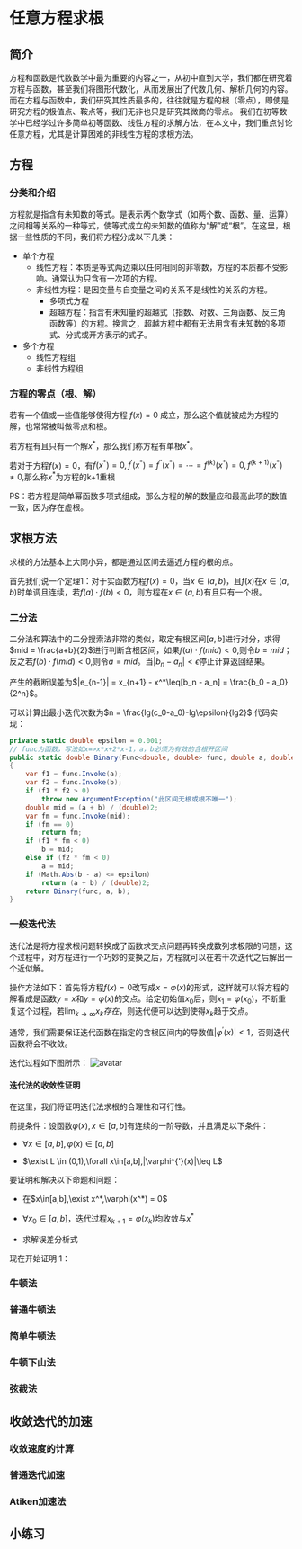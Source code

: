 # 任意方程求根

## 简介

方程和函数是代数数学中最为重要的内容之一，从初中直到大学，我们都在研究着方程与函数，甚至我们将图形代数化，从而发展出了代数几何、解析几何的内容。而在方程与函数中，我们研究其性质最多的，往往就是方程的根（零点），即使是研究方程的极值点、鞍点等，我们无非也只是研究其微商的零点。
我们在初等数学中已经学过许多简单初等函数、线性方程的求解方法，在本文中，我们重点讨论任意方程，尤其是计算困难的非线性方程的求根方法。

## 方程

### 分类和介绍

方程就是指含有未知数的等式。是表示两个数学式（如两个数、函数、量、运算）之间相等关系的一种等式，使等式成立的未知数的值称为“解”或“根”。在这里，根据一些性质的不同，我们将方程分成以下几类：

- 单个方程
  - 线性方程：本质是等式两边乘以任何相同的非零数，方程的本质都不受影响。通常认为只含有一次项的方程。
  - 非线性方程：是因变量与自变量之间的关系不是线性的关系的方程。
    - 多项式方程
    - 超越方程：指含有未知量的超越式（指数、对数、三角函数、反三角函数等）的方程。换言之，超越方程中都有无法用含有未知数的多项式、分式或开方表示的式子。
- 多个方程
  - 线性方程组
  - 非线性方程组

### 方程的零点（根、解）

若有一个值或一些值能够使得方程 $f(x)=0$ 成立，那么这个值就被成为方程的解，也常常被叫做零点和根。

若方程有且只有一个解$x^*$，那么我们称方程有单根$x^*$。

若对于方程$f(x)=0$，有$f(x^*) = 0,f^{'}(x^*)=f^{''}(x^*)=\cdots=f^{(k)}(x^*)=0,f^{(k+1)}(x^*)\neq0$,那么称$x^*$为方程的k+1重根

PS：若方程是简单幂函数多项式组成，那么方程的解的数量应和最高此项的数值一致，因为存在虚根。

## 求根方法

求根的方法基本上大同小异，都是通过区间去逼近方程的根的点。

首先我们说一个定理1：对于实函数方程$f(x)=0$，当$x\in(a,b)$，且$f(x)$在$x\in(a,b)$时单调且连续，若$f(a)\cdot f(b)<0$，则方程在$x\in(a,b)$有且只有一个根。

### 二分法

二分法和算法中的二分搜索法非常的类似，取定有根区间$[a,b]$进行对分，求得$mid = \frac{a+b}{2}$进行判断含根区间，如果$f(a)\cdot f(mid)<0$,则令$b=mid$；反之若$f(b)\cdot f(mid)<0$,则令$a=mid$。当$|b_n-a_n|<\epsilon$停止计算返回结果。

产生的截断误差为$|e_{n-1}| = x_{n+1} - x^*\leq[b_n - a_n] = \frac{b_0 - a_0}{2^n}$。

可以计算出最小迭代次数为$n = \frac{lg(c_0-a_0)-lg\epsilon}{lg2}$
代码实现：

``` C#
private static double epsilon = 0.001;
// func为函数，写法如x=>x*x+2*x-1，a，b必须为有效的含根开区间
public static double Binary(Func<double, double> func, double a, double b)
{
    var f1 = func.Invoke(a);
    var f2 = func.Invoke(b);
    if (f1 * f2 > 0)
        throw new ArgumentException("此区间无根或根不唯一");
    double mid = (a + b) / (double)2;
    var fm = func.Invoke(mid);
    if (fm == 0)
        return fm;
    if (f1 * fm < 0)
        b = mid;
    else if (f2 * fm < 0)
        a = mid;
    if (Math.Abs(b - a) <= epsilon)
        return (a + b) / (double)2;
    return Binary(func, a, b);
}
```

### 一般迭代法

迭代法是将方程求根问题转换成了函数求交点问题再转换成数列求极限的问题，这个过程中，对方程进行一个巧妙的变换之后，方程就可以在若干次迭代之后解出一个近似解。

操作方法如下：首先将方程$f(x)=0$改写成$x = \varphi(x)$的形式，这样就可以将方程的解看成是函数$y=x$和$y=\varphi(x)$的交点。给定初始值$x_0$后，则$x_1 = \varphi(x_0)$，不断重复这个过程，若$\displaystyle \lim_{k \to \infty}x_k存在$，则迭代便可以达到使得$x_k$趋于交点。

通常，我们需要保证迭代函数在指定的含根区间内的导数值$|\varphi^{'}(x)|<1$，否则迭代函数将会不收敛。

迭代过程如下图所示：
![avatar](https://images.cnblogs.com/cnblogs_com/WarrenRyan/1643641/o_2007130920532020052000073049.png)

#### 迭代法的收敛性证明

在这里，我们将证明迭代法求根的合理性和可行性。

前提条件：设函数$\varphi(x), x\in[a,b]$有连续的一阶导数，并且满足以下条件：

- $\forall x\in [a,b],\varphi(x)\in[a,b]$

- $\exist L \in (0,1),\forall x\in[a,b],|\varphi^{'}(x)|\leq L$

要证明和解决以下命题和问题：

- 在$x\in[a,b],\exist x^*,\varphi(x^*) = 0$
  
- $\forall x_0\in[a,b]$，迭代过程$x_{k+1} = \varphi(x_k)$均收敛与$x^*$

- 求解误差分析式

现在开始证明
1：

### 牛顿法

### 普通牛顿法

### 简单牛顿法

### 牛顿下山法

### 弦截法

## 收敛迭代的加速

### 收敛速度的计算

### 普通迭代加速

### Atiken加速法

## 小练习

